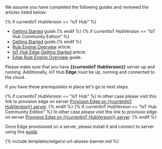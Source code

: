We assume you have completed the following guides and reviewed the articles listed below:

{% if currentIoT HubVersion == "IoT Hub" %}
* [Getting Started](/docs/edge/getting-started/getting-started-pe) guide.{% endif %}
{% if currentIoT HubVersion == "IoT Hub Community Edition" %}
* [Getting Started](/docs/edge/getting-started/getting-started-ce) guide.{% endif %}
* [Rule Engine Overview](/docs/user-guide/rule-engine-2-0/overview/) article.
* [IoT Hub Edge Getting Started](/docs/edge/getting-started/) article.
* [Edge Rule Engine Overview](/docs/edge/rule-engine/general/) guide.

Please make sure that you have **{{currentIoT HubVersion}}** server up and running. Additionally, IoT Hub **Edge** must be up, running and connected to the cloud.

If you have these prerequisites in place let's go to next steps.

{% if currentIoT HubVersion == "IoT Hub" %}
In other case please visit this link to provision edge on server [Provision Edge on {{currentIoT HubVersion}} server](/docs/edge/provision-edge-on-server-pe/).
{% endif %}
{% if currentIoT HubVersion == "IoT Hub Community Edition" %}
In other case please visit this link to provision edge on server [Provision Edge on {{currentIoT HubVersion}} server](/docs/edge/provision-edge-on-server-ce/).
{% endif %}

Once Edge provisioned on a server, please install it and connect to server using this [guide](/docs/edge/install/installation-options/).

{% include templates/edge/ui-url-aliases-banner.md %} 
